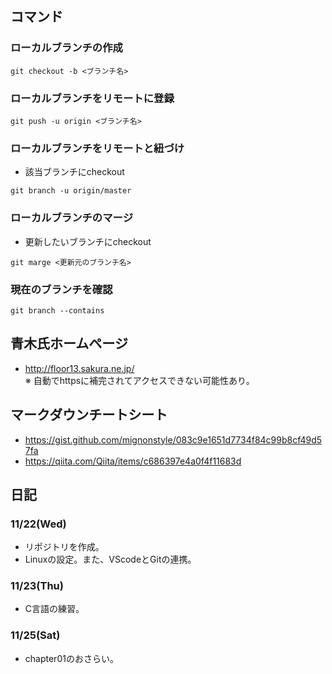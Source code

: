 ## コマンド
### ローカルブランチの作成

```
git checkout -b <ブランチ名>
```

### ローカルブランチをリモートに登録

```
git push -u origin <ブランチ名>
```

### ローカルブランチをリモートと紐づけ
- 該当ブランチにcheckout

```
git branch -u origin/master
```

### ローカルブランチのマージ
- 更新したいブランチにcheckout

```
git marge <更新元のブランチ名>
```

### 現在のブランチを確認

```
git branch --contains
```

## 青木氏ホームページ
- <http://floor13.sakura.ne.jp/>  
※ 自動でhttpsに補完されてアクセスできない可能性あり。


## マークダウンチートシート
- https://gist.github.com/mignonstyle/083c9e1651d7734f84c99b8cf49d57fa
- <https://qiita.com/Qiita/items/c686397e4a0f4f11683d>  


## 日記
### 11/22(Wed)
- リポジトリを作成。
- Linuxの設定。また、VScodeとGitの連携。

### 11/23(Thu)
- C言語の練習。


### 11/25(Sat)
- chapter01のおさらい。